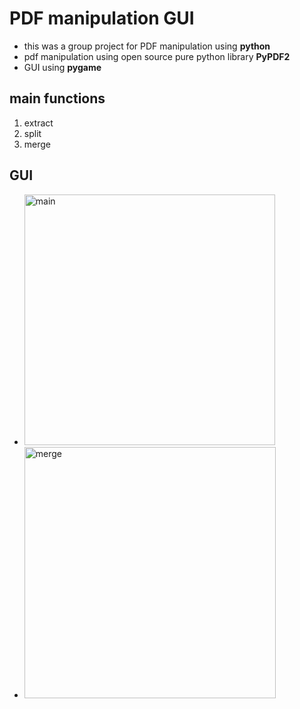 # PDF manipulation GUI
* this was a group project for PDF manipulation using **python** 
* pdf manipulation using open source pure python library **PyPDF2**
* GUI using **pygame**
## main functions
1. extract
2. split
3. merge

## GUI

* <img width="401" alt="main" src="https://github.com/HabibaMohamedS/PDF_manipulation_python/assets/101411860/08b6270d-d21d-4e1b-8018-e4acc9a42b24">

* <img width="402" alt="merge" src="https://github.com/HabibaMohamedS/PDF_manipulation_python/assets/101411860/18c2008f-6861-4157-a5e8-e37dbcade7cd">
